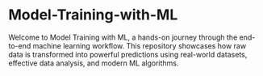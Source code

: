 # Model-Training-with-ML
Welcome to Model Training with ML, a hands-on journey through the end-to-end machine learning workflow. This repository showcases how raw data is transformed into powerful predictions using real-world datasets, effective data analysis, and modern ML algorithms.
